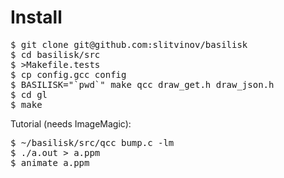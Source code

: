 <h1>Install</h1>

<pre>
$ git clone git@github.com:slitvinov/basilisk
$ cd basilisk/src
$ >Makefile.tests
$ cp config.gcc config
$ BASILISK="`pwd`" make qcc draw_get.h draw_json.h
$ cd gl
$ make
</pre>


Tutorial (needs ImageMagic):

<pre>
$ ~/basilisk/src/qcc bump.c -lm
$ ./a.out > a.ppm
$ animate a.ppm
</pre>

